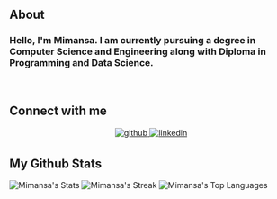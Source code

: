 ## About
  ### Hello, I'm Mimansa. I am currently pursuing a degree in Computer Science and Engineering along with Diploma in Programming and Data Science.
  


<br/>  




## Connect with me  
<div align="center">
<a href="https://github.com/mimansajoshi04" target="_blank">
<img src=https://img.shields.io/badge/github-%2324292e.svg?&style=for-the-badge&logo=github&logoColor=white alt=github style="margin-bottom: 5px;" />
</a>
<a href="https://linkedin.com/in/mimansa-joshi" target="_blank">
<img src=https://img.shields.io/badge/linkedin-%231E77B5.svg?&style=for-the-badge&logo=linkedin&logoColor=white alt=linkedin style="margin-bottom: 5px;" />
</a>  
</div>  
  



## My Github Stats
 ![Mimansa's Stats](https://github-readme-stats.vercel.app/api?username=mimansajoshi04&theme=highcontrast&show_icons=true&hide_border=true&count_private=true)
 ![Mimansa's Streak](https://github-readme-streak-stats.herokuapp.com/?user=mimansajoshi04&theme=highcontrast&hide_border=true)
 ![Mimansa's Top Languages](https://github-readme-stats.vercel.app/api/top-langs/?username=mimansajoshi04&theme=highcontrast&show_icons=true&hide_border=true&layout=compact)
<br/>  


